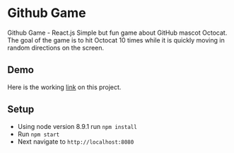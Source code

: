 # Github Game
Github Game - React.js
Simple but fun game about GitHub mascot Octocat. The goal of the game is to hit Octocat 10 times while it is quickly moving in random directions on the screen. 

## Demo
Here is the working [link](http://veronikadmytryk.net/projects/githubgame/index.html) on this project.

## Setup
* Using node version 8.9.1 run `npm install`
* Run `npm start`
* Next navigate to `http://localhost:8080`
